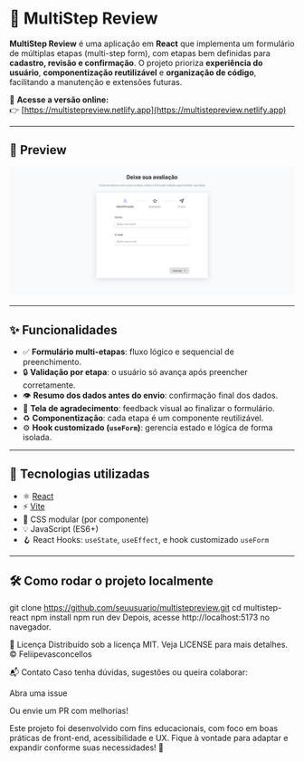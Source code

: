 # 🧩 MultiStep Review

**MultiStep Review** é uma aplicação em **React** que implementa um formulário de múltiplas etapas (multi-step form), com etapas bem definidas para **cadastro, revisão e confirmação**. O projeto prioriza **experiência do usuário**, **componentização reutilizável** e **organização de código**, facilitando a manutenção e extensões futuras.

🔗 **Acesse a versão online:**  
👉 [https://multistepreview.netlify.app](https://multistepreview.netlify.app)

---

## 📸 Preview

![Preview do MultiStep Review](./img/multistepreview.png)

---

## ✨ Funcionalidades

- ✅ **Formulário multi-etapas**: fluxo lógico e sequencial de preenchimento.
- 🔒 **Validação por etapa**: o usuário só avança após preencher corretamente.
- 👁️ **Resumo dos dados antes do envio**: confirmação final dos dados.
- 🙌 **Tela de agradecimento**: feedback visual ao finalizar o formulário.
- ♻️ **Componentização**: cada etapa é um componente reutilizável.
- ⚙️ **Hook customizado (`useForm`)**: gerencia estado e lógica de forma isolada.

---

## 🚀 Tecnologias utilizadas

- ⚛️ [React](https://react.dev/)
- ⚡ [Vite](https://vitejs.dev/)
- 🎨 CSS modular (por componente)
- 💡 JavaScript (ES6+)
- 🪝 React Hooks: `useState`, `useEffect`, e hook customizado `useForm`

---

## 🛠️ Como rodar o projeto localmente

git clone https://github.com/seuusuario/multistepreview.git
cd multistep-react
npm install
npm run dev
Depois, acesse http://localhost:5173 no navegador.

📄 Licença
Distribuído sob a licença MIT. Veja LICENSE para mais detalhes.
© Feliipevasconcellos

📬 Contato
Caso tenha dúvidas, sugestões ou queira colaborar:

Abra uma issue

Ou envie um PR com melhorias!

Este projeto foi desenvolvido com fins educacionais, com foco em boas práticas de front-end, acessibilidade e UX.
Fique à vontade para adaptar e expandir conforme suas necessidades! 🚀
